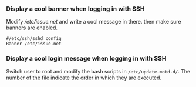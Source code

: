 ### Display a cool banner when logging in with SSH
Modify */etc/issue.net* and write a cool message in there. then make sure banners are enabled.
``` 
#/etc/ssh/sshd_config 
Banner /etc/issue.net
```

### Display a cool login message when logging in with SSH
Switch user to root and modify the bash scripts in ```/etc/update-motd.d/```. The number of the file indicate the order in which they are executed.
